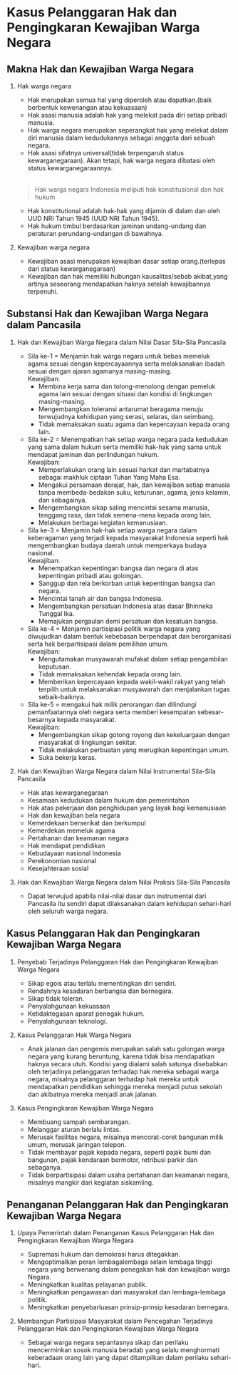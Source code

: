 # Kasus Pelanggaran Hak dan Pengingkaran Kewajiban Warga Negara
## Makna Hak dan Kewajiban Warga Negara
1. Hak warga negara
   - Hak merupakan semua hal yang diperoleh atau dapatkan.(baik berbentuk kewenangan atau kekuasaan)
   - Hak asasi manusia adalah hak yang melekat pada diri setiap pribadi manusia.
   - Hak warga negara merupakan seperangkat hak yang melekat dalam diri manusia dalam kedudukannya sebagai anggota dari sebuah negara.
   - Hak asasi sifatnya universal(tidak terpengaruh status kewarganegaraan). Akan tetapi, hak warga negara dibatasi oleh status kewarganegaraannya.
   <br>

   > Hak warga negara Indonesia meliputi hak konstitusional dan hak hukum
   - Hak konstitutional adalah hak-hak yang dijamin di dalam dan oleh UUD NRI Tahun 1945 (UUD NRI Tahun 1945). 
   - Hak hukum timbul berdasarkan jaminan undang-undang dan peraturan perundang-undangan di bawahnya.


2. Kewajiban warga negara
   - Kewajiban asasi merupakan kewajiban dasar setiap orang.(terlepas dari status kewarganegaraan)
   - Kewajiban dan hak memiliki hubungan kausalitas/sebab akibat,yang artinya seseorang mendapatkan haknya setelah kewajibannya terpenuhi.

##  Substansi Hak dan Kewajiban Warga Negara dalam Pancasila
1. Hak dan Kewajiban Warga Negara dalam Nilai Dasar Sila-Sila Pancasila
   - Sila ke-1 = Menjamin hak warga negara untuk bebas memeluk agama sesuai dengan kepercayaannya serta melaksanakan ibadah sesuai dengan ajaran agamanya masing-masing.<br>
     Kewajiban:
     - Membina kerja sama dan tolong-menolong dengan pemeluk agama lain sesuai dengan situasi dan kondisi di lingkungan masing-masing.
     - Mengembangkan toleransi antarumat beragama menuju terwujudnya kehidupan yang serasi, selaras, dan seimbang.
     - Tidak memaksakan suatu agama dan kepercayaan kepada orang lain.
   - Sila ke-2 = Menempatkan hak setiap warga negara pada kedudukan yang sama dalam hukum serta memiliki hak-hak yang sama untuk mendapat jaminan dan perlindungan hukum.<br>
     Kewajiban:
     - Memperlakukan orang lain sesuai harkat dan martabatnya sebagai makhluk ciptaan Tuhan Yang Maha Esa.
     - Mengakui persamaan derajat, hak, dan kewajiban setiap manusia tanpa membeda-bedakan suku, keturunan, agama, jenis kelamin, dan sebagainya.
     - Mengembangkan sikap saling mencintai sesama manusia, tenggang rasa, dan tidak semena-mena kepada orang lain.
     - Melakukan berbagai kegiatan kemanusiaan.
   - Sila ke-3 = Menjamin hak-hak setiap warga negara dalam keberagaman yang terjadi kepada masyarakat Indonesia seperti hak mengembangkan budaya daerah untuk memperkaya            budaya nasional.<br>
     Kewajiban:
     - Menempatkan kepentingan bangsa dan negara di atas kepentingan pribadi atau golongan.
     - Sanggup dan rela berkorban untuk kepentingan bangsa dan negara.
     - Mencintai tanah air dan bangsa Indonesia.
     - Mengembangkan persatuan Indonesia atas dasar Bhinneka Tunggal Ika.
     - Memajukan pergaulan demi persatuan dan kesatuan bangsa.
   - Sila ke-4 = Menjamin partisipasi politik warga negara yang diwujudkan dalam bentuk kebebasan berpendapat dan berorganisasi serta hak berpartisipasi dalam pemilihan umum.       <br>
     Kewajiban:
     - Mengutamakan musyawarah mufakat dalam setiap pengambilan keputusan.
     - Tidak memaksakan kehendak kepada orang lain.
     - Memberikan kepercayaan kepada wakil-wakil rakyat yang telah terpilih untuk melaksanakan musyawarah dan menjalankan tugas sebaik-baiknya.
   - Sila ke-5 =  mengakui hak milik perorangan dan dilindungi pemanfaatannya oleh negara serta memberi kesempatan sebesar-besarnya kepada masyarakat.<br>
     Kewajiban:
     - Mengembangkan sikap gotong royong dan kekeluargaan dengan masyarakat di lingkungan sekitar.
     - Tidak melakukan perbuatan yang merugikan kepentingan umum.
     - Suka bekerja keras.
      
2. Hak dan Kewajiban Warga Negara dalam Nilai Instrumental Sila-Sila Pancasila
   - Hak atas kewarganegaraan
   - Kesamaan kedudukan dalam hukum dan pemerintahan
   - Hak atas pekerjaan dan penghidupan yang layak bagi kemanusiaan
   - Hak dan kewajiban bela negara
   - Kemerdekaan berserikat dan berkumpul
   - Kemerdekan memeluk agama
   - Pertahanan dan keamanan negara
   - Hak mendapat pendidikan
   - Kebudayaan nasional Indonesia
   - Perekonomian nasional
   - Kesejahteraan sosial
  
3. Hak dan Kewajiban Warga Negara dalam Nilai Praksis Sila-Sila Pancasila
   - Dapat terwujud apabila nilai-nilai dasar dan instrumental dari Pancasila itu sendiri dapat dilaksanakan dalam kehidupan sehari-hari oleh seluruh warga negara.

## Kasus Pelanggaran Hak dan Pengingkaran Kewajiban Warga Negara
1. Penyebab Terjadinya Pelanggaran Hak dan Pengingkaran Kewajiban Warga Negara
   - Sikap egois atau terlalu mementingkan diri sendiri.
   - Rendahnya kesadaran berbangsa dan bernegara.
   - Sikap tidak toleran.
   - Penyalahgunaan kekuasaan
   - Ketidaktegasan aparat penegak hukum.
   - Penyalahgunaan teknologi.
     
2. Kasus Pelanggaran Hak Warga Negara
   - Anak jalanan dan pengemis merupakan salah satu golongan warga negara yang kurang beruntung, karena tidak bisa mendapatkan haknya secara utuh. Kondisi yang dialami salah        satunya disebabkan oleh terjadinya pelanggaran terhadap hak mereka sebagai warga negara, misalnya pelanggaran terhadap hak mereka untuk mendapatkan pendidikan sehingga         mereka menjadi putus sekolah dan akibatnya mereka menjadi anak jalanan.
     
3. Kasus Pengingkaran Kewajiban Warga Negara
   - Membuang sampah sembarangan.
   - Melanggar aturan berlalu lintas.
   - Merusak fasilitas negara, misalnya mencorat-coret bangunan milik umum, merusak jaringan telepon.
   - Tidak membayar pajak kepada negara, seperti pajak bumi dan bangunan, pajak kendaraan bermotor, retribusi parkir dan sebaganya.
   - Tidak berpartisipasi dalam usaha pertahanan dan keamanan negara, misalnya mangkir dari kegiatan siskamling.

## Penanganan Pelanggaran Hak dan Pengingkaran Kewajiban Warga Negara
1. Upaya Pemerintah dalam Penanganan Kasus Pelanggaran Hak dan Pengingkaran Kewajiban Warga Negara
   - Supremasi hukum dan demokrasi harus ditegakkan.
   - Mengoptimalkan peran lembagalembaga selain lembaga tinggi negara yang berwenang dalam penegakan hak dan kewajiban warga Negara.
   - Meningkatkan kualitas pelayanan publik.
   - Meningkatkan pengawasan dari masyarakat dan lembaga-lembaga politik.
   - Meningkatkan penyebarluasan prinsip-prinsip kesadaran bernegara.
     
2. Membangun Partisipasi Masyarakat dalam Pencegahan Terjadinya Pelanggaran Hak dan Pengingkaran Kewajiban Warga Negara
   - Sebagai warga negara sepantasnya sikap dan perilaku mencerminkan sosok manusia beradab yang selalu menghormati keberadaan orang lain yang dapat ditampilkan dalam perilaku      sehari-hari.
